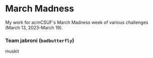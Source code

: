 # March Madness
My work for acmCSUF's March Madness week of various challenges (March 13, 2023-March 19).

### Team **jabroni** (`badbutterfly`)
muskit